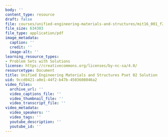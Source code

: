 ```yaml
---
body: ''
content_type: resource
draft: false
file: courses/unified-engineering-materials-and-structures/mit16_001_f21_pset02_sol.pdf
file_size: 634303
file_type: application/pdf
image_metadata:
  caption: ''
  credit: ''
  image-alt: ''
learning_resource_types:
- Problem Sets with Solutions
license: https://creativecommons.org/licenses/by-nc-sa/4.0/
resourcetype: Document
title: Unified Engineering Materials and Structures Pset 02 Solution
uid: 9ccd0421-a0e1-44f2-b47b-4503608046a2
video_files:
  archive_url: ''
  video_captions_file: ''
  video_thumbnail_file: ''
  video_transcript_file: ''
video_metadata:
  video_speakers: ''
  video_tags: ''
  youtube_description: ''
  youtube_id: ''
---
```

